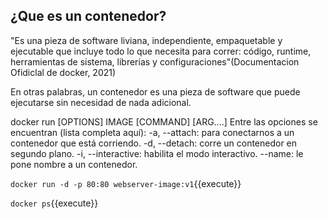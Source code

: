 <h2> ¿Que es un contenedor? </h2> 

"Es una pieza de software liviana, independiente, empaquetable y ejecutable que incluye todo lo que necesita para correr:
código, runtime, herramientas de sistema, librerías y configuraciones"(Documentacion Ofidiclal de docker, 2021)

En otras palabras, un contenedor es una pieza de software que puede ejecutarse sin necesidad de nada adicional.

docker run [OPTIONS] IMAGE [COMMAND] [ARG....]
Entre las opciones se encuentran (lista completa aquí):
-a, --attach: para conectarnos a un contenedor que está corriendo.
-d, --detach: corre un contenedor en segundo plano.
-i, --interactive: habilita el modo interactivo.
--name: le pone nombre a un contenedor.

`docker run -d -p 80:80 webserver-image:v1`{{execute}}

`docker ps`{{execute}}